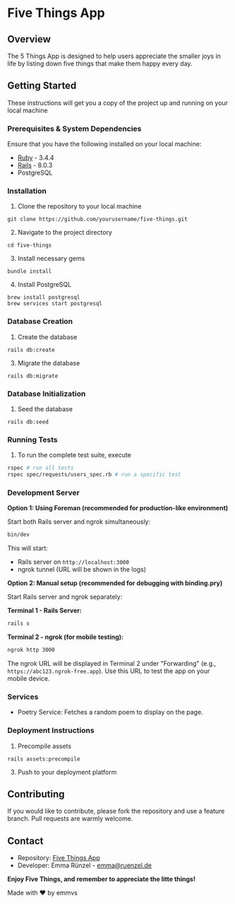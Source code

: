 # Five Things App

## Overview

The 5 Things App is designed to help users appreciate the smaller joys in life by listing down five things that make them happy every day.

## Getting Started

These instructions will get you a copy of the project up and running on your local machine

### Prerequisites & System Dependencies

Ensure that you have the following installed on your local machine:

* [Ruby](https://www.ruby-lang.org/en/documentation/installation/) - 3.4.4
* [Rails](https://guides.rubyonrails.org/v5.0/getting_started.html) - 8.0.3
* PostgreSQL

### Installation

1. Clone the repository to your local machine
   
`git clone https://github.com/yourusername/five-things.git`

2. Navigate to the project directory

`cd five-things`

3. Install necessary gems

`bundle install`

4. Install PostgreSQL

```
brew install postgresql
brew services start postgresql
```

### Database Creation

1. Create the database

`rails db:create`

3. Migrate the database

`rails db:migrate`

### Database Initialization

1. Seed the database

`rails db:seed`

### Running Tests

1. To run the complete test suite, execute

```bash
rspec # run all tests
rspec spec/requests/users_spec.rb # run a specific test
```

### Development Server

**Option 1: Using Foreman (recommended for production-like environment)**

Start both Rails server and ngrok simultaneously:

```bash
bin/dev
```

This will start:
- Rails server on `http://localhost:3000`
- ngrok tunnel (URL will be shown in the logs)

**Option 2: Manual setup (recommended for debugging with binding.pry)**

Start Rails server and ngrok separately:

**Terminal 1 - Rails Server:**
```bash
rails s
```

**Terminal 2 - ngrok (for mobile testing):**
```bash
ngrok http 3000
```

The ngrok URL will be displayed in Terminal 2 under "Forwarding" (e.g., `https://abc123.ngrok-free.app`). Use this URL to test the app on your mobile device.

### Services

- Poetry Service: Fetches a random poem to display on the page.

### Deployment Instructions

1. Precompile assets

`rails assets:precompile`

3. Push to your deployment platform

## Contributing

If you would like to contribute, please fork the repository and use a feature branch. Pull requests are warmly welcome.

## Contact

- Repository: [Five Things App](https://github.com/emmvs/five_things)
- Developer: Emma Rünzel - emma@ruenzel.de

**Enjoy Five Things, and remember to appreciate the litte things!**

Made with ♥️ by emmvs
